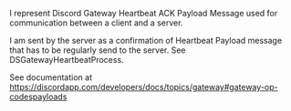 I represent Discord Gateway Heartbeat ACK Payload Message used for communication between a client and a server.

I am sent by the server as a confirmation of Heartbeat Payload message that has to be regularly send to the server. See DSGatewayHeartbeatProcess.

See documentation at https://discordapp.com/developers/docs/topics/gateway#gateway-op-codespayloads
